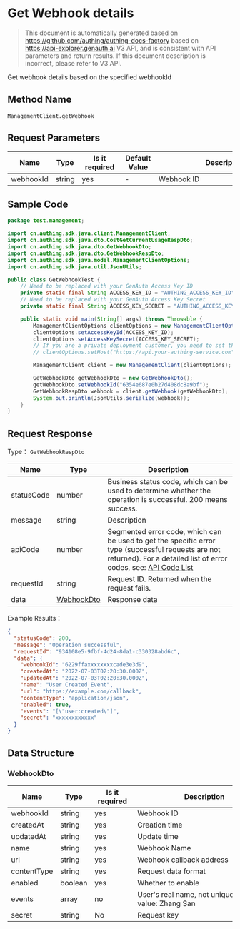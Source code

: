 # Get Webhook details

<!--
Warning ⚠️:
Do not modify this document directly,
https://github.com/Authing/authing-docs-factory
Use this project to generate
-->

<LastUpdated />

> This document is automatically generated based on https://github.com/authing/authing-docs-factory based on https://api-explorer.genauth.ai V3 API, and is consistent with API parameters and return results. If this document description is incorrect, please refer to V3 API.

Get webhook details based on the specified webhookId

## Method Name

`ManagementClient.getWebhook`

## Request Parameters

| Name      | Type   | <div style="width:80px">Is it required</div> | <div style="width:60px">Default Value</div> | <div style="width:300px">Description</div> | <div style="width:200px">Example Value</div> |
| --------- | ------ | -------------------------------------------- | ------------------------------------------- | ------------------------------------------ | -------------------------------------------- |
| webhookId | string | yes                                          | -                                           | Webhook ID                                 | `6229ffaxxxxxxxxcade3e3d9`                   |

## Sample Code

```java
package test.management;

import cn.authing.sdk.java.client.ManagementClient;
import cn.authing.sdk.java.dto.CostGetCurrentUsageRespDto;
import cn.authing.sdk.java.dto.GetWebhookDto;
import cn.authing.sdk.java.dto.GetWebhookRespDto;
import cn.authing.sdk.java.model.ManagementClientOptions;
import cn.authing.sdk.java.util.JsonUtils;

public class GetWebhookTest {
    // Need to be replaced with your GenAuth Access Key ID
    private static final String ACCESS_KEY_ID = "AUTHING_ACCESS_KEY_ID";
    // Need to be replaced with your GenAuth Access Key Secret
    private static final String ACCESS_KEY_SECRET = "AUTHING_ACCESS_KEY_SECRET";

    public static void main(String[] args) throws Throwable {
        ManagementClientOptions clientOptions = new ManagementClientOptions();
        clientOptions.setAccessKeyId(ACCESS_KEY_ID);
        clientOptions.setAccessKeySecret(ACCESS_KEY_SECRET);
        // If you are a private deployment customer, you need to set the GenAuth service domain name
        // clientOptions.setHost("https://api.your-authing-service.com");

        ManagementClient client = new ManagementClient(clientOptions);

        GetWebhookDto getWebhookDto = new GetWebhookDto();
        getWebhookDto.setWebhookId("6354e687e0b27d408dc8a9bf");
        GetWebhookRespDto webhook = client.getWebhook(getWebhookDto);
        System.out.println(JsonUtils.serialize(webhook));
    }
}

```

## Request Response

Type： `GetWebhookRespDto`

| Name       | Type                                 | Description                                                                                                                                                                                                                                                                                                                                    |
| ---------- | ------------------------------------ | ---------------------------------------------------------------------------------------------------------------------------------------------------------------------------------------------------------------------------------------------------------------------------------------------------------------------------------------------- |
| statusCode | number                               | Business status code, which can be used to determine whether the operation is successful. 200 means success.                                                                                                                                                                                                                                   |
| message    | string                               | Description                                                                                                                                                                                                                                                                                                                                    |
| apiCode    | number                               | Segmented error code, which can be used to get the specific error type (successful requests are not returned). For a detailed list of error codes, see: [API Code List](https://api-explorer.genauth.ai/?tag=group/%E5%BC%80%E5%8F%91%E5%87%86%E5%A4%87#tag/%E5%BC%80%E5%8F%91%E5%87%86%E5%A4%87/%E9%94%99%E8%AF%AF%E5%A4%84%E7%90%86/apiCode) |
| requestId  | string                               | Request ID. Returned when the request fails.                                                                                                                                                                                                                                                                                                   |
| data       | <a href="#WebhookDto">WebhookDto</a> | Response data                                                                                                                                                                                                                                                                                                                                  |

Example Results：

```json
{
  "statusCode": 200,
  "message": "Operation successful",
  "requestId": "934108e5-9fbf-4d24-8da1-c330328abd6c",
  "data": {
    "webhookId": "6229ffaxxxxxxxxcade3e3d9",
    "createdAt": "2022-07-03T02:20:30.000Z",
    "updatedAt": "2022-07-03T02:20:30.000Z",
    "name": "User Created Event",
    "url": "https://example.com/callback",
    "contentType": "application/json",
    "enabled": true,
    "events": "[\"user:created\"]",
    "secret": "xxxxxxxxxxxx"
  }
}
```

## Data Structure

### <a id="WebhookDto"></a> WebhookDto

| Name        | Type    | <div style="width:80px">Is it required</div> | <div style="width:300px">Description</div>             | <div style="width:200px">Example Value</div> |
| ----------- | ------- | -------------------------------------------- | ------------------------------------------------------ | -------------------------------------------- |
| webhookId   | string  | yes                                          | Webhook ID                                             | `6229ffaxxxxxxxxcade3e3d9`                   |
| createdAt   | string  | yes                                          | Creation time                                          | `2022-07-03T02:20:30.000Z`                   |
| updatedAt   | string  | yes                                          | Update time                                            | `2022-07-03T02:20:30.000Z`                   |
| name        | string  | yes                                          | Webhook Name                                           | `User creation event`                        |
| url         | string  | yes                                          | Webhook callback address                               | `https://example.com/callback`               |
| contentType | string  | yes                                          | Request data format                                    | application/json                             |
| enabled     | boolean | yes                                          | Whether to enable                                      | `true`                                       |
| events      | array   | no                                           | User's real name, not unique. Example value: Zhang San | `["user:created"]`                           |
| secret      | string  | No                                           | Request key                                            | `xxxxxxxxxxxx`                               |
